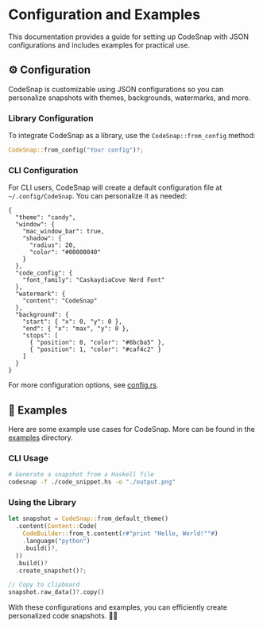 # Configuration and Examples

This documentation provides a guide for setting up CodeSnap with JSON configurations and includes examples for practical use.

## ⚙️ Configuration

CodeSnap is customizable using JSON configurations so you can personalize snapshots with themes, backgrounds, watermarks, and more.

### Library Configuration

To integrate CodeSnap as a library, use the `CodeSnap::from_config` method:

```rust
CodeSnap::from_config("Your config")?;
```

### CLI Configuration

For CLI users, CodeSnap will create a default configuration file at `~/.config/CodeSnap`. You can personalize it as needed:

```jsonc
{
  "theme": "candy",
  "window": {
    "mac_window_bar": true,
    "shadow": {
      "radius": 20,
      "color": "#00000040"
    }
  },
  "code_config": {
    "font_family": "CaskaydiaCove Nerd Font"
  },
  "watermark": {
    "content": "CodeSnap"
  },
  "background": {
    "start": { "x": 0, "y": 0 },
    "end": { "x": "max", "y": 0 },
    "stops": [
      { "position": 0, "color": "#6bcba5" },
      { "position": 1, "color": "#caf4c2" }
    ]
  }
}
```

For more configuration options, see [config.rs](https://github.com/mistricky/CodeSnap/blob/main/core/src/config.rs).

## 🌰 Examples

Here are some example use cases for CodeSnap. More can be found in the [examples](https://github.com/mistricky/CodeSnap/tree/main/cli/examples) directory.

### CLI Usage

```bash
# Generate a snapshot from a Haskell file
codesnap -f ./code_snippet.hs -o "./output.png"
```

### Using the Library

```rust
let snapshot = CodeSnap::from_default_theme()
  .content(Content::Code(
    CodeBuilder::from_t.content(r#"print "Hello, World!""#)
    .language("python")
    .build()?,
  ))
  .build()?
  .create_snapshot()?;

// Copy to clipboard 
snapshot.raw_data()?.copy()
```

With these configurations and examples, you can efficiently create personalized code snapshots. 🔧✨